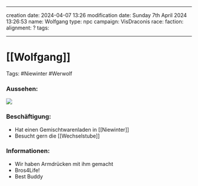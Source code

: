 
---
creation date: 2024-04-07 13:26 
modification date: Sunday 7th April 2024 13:26:53 
name: Wolfgang
type: npc 
campaign: VisDraconis
race: 
faction:
alignment: ?
tags:

--- 

# [[Wolfgang]]

Tags: #Niewinter #Werwolf

### Aussehen:
![](../assets/images/Wolfgang.png)

### Beschäftigung:
- Hat einen Gemischtwarenladen in [[Niewinter]]
- Besucht gern die [[Wechselstube]]

### Informationen:
- Wir haben Armdrücken mit ihm gemacht
- Bros4Life!
- Best Buddy
